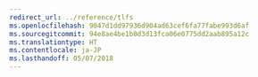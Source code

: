 ```yaml
---
redirect_url: ../reference/tlfs
ms.openlocfilehash: 9047d1dd97936d904ad63cef6fa77fabe993d6af
ms.sourcegitcommit: 94e8ae4be1b0d3d13fca06e0775dd2aab895a12c
ms.translationtype: HT
ms.contentlocale: ja-JP
ms.lasthandoff: 05/07/2018
---
```

